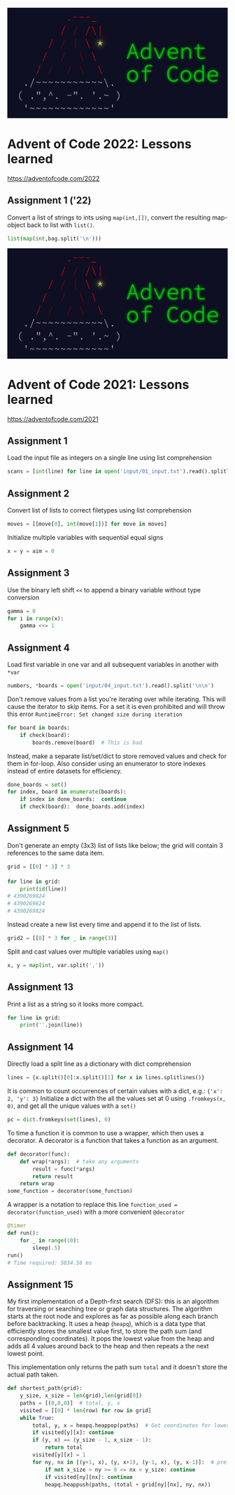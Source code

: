 ![](input/advent%20of%20code.jpg)
# Advent of Code 2022: Lessons learned
https://adventofcode.com/2022

## Assignment 1 ('22)

Convert a list of strings to ints using `map(int,[])`, convert the resulting map-object back to list with `list()`.
```python
list(map(int,bag.split('\n')))
```

![](input/advent%20of%20code.jpg)
# Advent of Code 2021: Lessons learned
https://adventofcode.com/2021

## Assignment 1 

Load the input file as integers on a single line using list comprehension
```python
scans = [int(line) for line in open('input/01_input.txt').read().splitlines()]
```

## Assignment 2 

Convert list of lists to correct filetypes using list comprehension
```python
moves = [[move[0], int(move[1])] for move in moves]
```

Initialize multiple variables with sequential equal signs 
```python
x = y = aim = 0
```

## Assignment 3 

Use the binary left shift `<<` to append a binary variable without type conversion 
```python
gamma = 0
for i in range(x):
    gamma <<= 1
```


## Assignment 4

Load first variable in one var and all subsequent variables in another with `*var`

```python
numbers, *boards = open('input/04_input.txt').read().split('\n\n')
```

Don't remove values from a list you're iterating over while iterating. This will cause the iterator to skip items. For a set it is even prohibited and will throw this error `RuntimeError: Set changed size during iteration`
```python
for board in boards:
    if check(board):
        boards.remove(board)  # This is bad
```

Instead, make a separate list/set/dict to store removed values and check for them in for-loop.
Also consider using an enumerator to store indexes instead of entire datasets for efficiency.
```python
done_boards = set()
for index, board in enumerate(boards):
    if index in done_boards:  continue
    if check(board):  done_boards.add(index)
```


## Assignment 5

Don't generate an empty (3x3) list of lists like below; the grid will contain 3 references to the same data item.
```python
grid = [[0] * 3] * 3

for line in grid:
    print(id(line))
# 4390269824
# 4390269824
# 4390269824
```
Instead create a new list every time and append it to the list of lists.

```python
grid2 = [[0] * 3 for _ in range(3)]
```

Split and cast values over multiple variables using `map()`
```python
x, y = map(int, var.split(','))
```

## Assignment 13
Print a list as a string so it looks more compact.
```python
for line in grid:
    print(''.join(line))
```

## Assignment 14
Directly load a split line as a dictionary with dict comprehension
```python
lines = {x.split()[0]:x.split()[1] for x in lines.splitlines()}
```

It is common to count occurrences of certain values with a dict, e.g.: `{'x': 2, 'y': 3}` 
Initialize a dict with the all the values set at 0 using `.fromkeys(x, 0)`, and get all the unique values with a `set()`
```python
pc = dict.fromkeys(set(lines), 0)
```

To time a function it is common to use a wrapper, which then uses a decorator. 
A decorator is a function that takes a function as an argument.
```python
def decorator(func): 
    def wrap(*args):  # take any arguments
        result = func(*args)
        return result
    return wrap 
some_function = decorator(some_function)
```

A wrapper is a notation to replace this line `function_used = decorator(function_used)` 
with a more convenient `@decorator`
```python
@timer
def run():
    for _ in range(10):
        sleep(.5)
run()
# Time required: 5034.56 ms
```

## Assignment 15
My first implementation of a Depth-first search (DFS): this is an algorithm for traversing or searching tree or graph data structures. The algorithm starts at the root node and explores as far as possible along each branch before backtracking. It uses a heap (`heapq`), which is a data type that efficiently stores the smallest value first, to store the path sum (and corresponding coordinates). It pops the lowest value from the heap and adds all 4 values around back to the heap and then repeats a the next lowest point. 

This implementation only returns the path sum `total` and it doesn't store the actual path taken. 

```python
def shortest_path(grid):
    y_size, x_size = len(grid),len(grid[0])
    paths = [(0,0,0)]  # total, y, x
    visited = [[0] * len(row) for row in grid]
    while True:
        total, y, x = heapq.heappop(paths)  # Get coordinates for lowest path
        if visited[y][x]: continue
        if (y, x) == (y_size - 1, x_size - 1):
            return total
        visited[y][x] = 1
        for ny, nx in [(y+1, x), (y, x+1), (y-1, x), (y, x-1)]:  # prefer down and right
            if not x_size > ny >= 0 <= nx < y_size: continue
            if visited[ny][nx]: continue
            heapq.heappush(paths, (total + grid[ny][nx], ny, nx))
```
